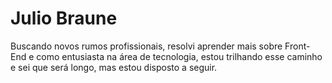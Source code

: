 # Julio Braune

Buscando novos rumos profissionais, resolvi aprender mais sobre Front-End e como entusiasta na área de tecnologia, estou trilhando esse caminho e sei que será longo, mas estou disposto a seguir.
